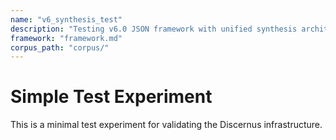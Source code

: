 ```yaml
---
name: "v6_synthesis_test"
description: "Testing v6.0 JSON framework with unified synthesis architecture"
framework: "framework.md"
corpus_path: "corpus/"
---
```


# Simple Test Experiment

This is a minimal test experiment for validating the Discernus infrastructure. 